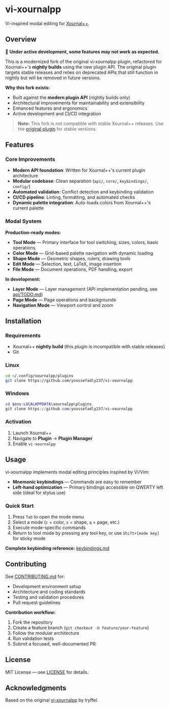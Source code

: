 # vi-xournalpp

Vi-inspired modal editing for [Xournal++](https://github.com/xournalpp/xournalpp).

## Overview

🚧 **Under active development, some features may not work as expected.**

This is a modernized fork of the original vi-xournalpp plugin,
refactored for Xournal++'s **nightly builds** using the new plugin API.
The original plugin targets stable releases and relies on deprecated APIs
that still function in nightly but will be removed in future versions.

**Why this fork exists:**

- Built against the **modern plugin API** (nightly builds only)
- Architectural improvements for maintainability and extensibility
- Enhanced features and ergonomics
- Active development and CI/CD integration

> **Note:** This fork is not compatible with stable Xournal++ releases. Use the
[original plugin](https://github.com/lryffel/vi-xournalpp) for stable versions.

## Features

### Core Improvements

- **Modern API foundation**: Written for Xournal++'s current plugin architecture
- **Modular codebase**: Clean separation (`api/`, `core/`, `keybindings/`, `config/`)
- **Automated validation**: Conflict detection and keybinding validation
- **CI/CD pipeline**: Linting, formatting, and automated checks
- **Dynamic palette integration**: Auto-loads colors from Xournal++'s current palette

### Modal System

**Production-ready modes:**

- **Tool Mode** — Primary interface for tool switching, sizes, colors, basic operations
- **Color Mode** — Grid-based palette navigation with dynamic loading
- **Shape Mode** — Geometric shapes, rulers, drawing tools
- **Edit Mode** — Selection, text, LaTeX, image insertion
- **File Mode** — Document operations, PDF handling, export

**In development:**

- **Layer Mode** — Layer management (API implementation pending, see [api/TODO.md](api/TODO.md))
- **Page Mode** — Page operations and backgrounds
- **Navigation Mode** — Viewport control and zoom

## Installation

### Requirements

- Xournal++ **nightly build** (this plugin is incompatible with stable releases)
- Git

### Linux

```bash
cd ~/.config/xournalpp/plugins
git clone https://github.com/youssefadly237/vi-xournalpp
```

### Windows

```powershell
cd $env:LOCALAPPDATA\xournalpp\plugins
git clone https://github.com/youssefadly237/vi-xournalpp
```

### Activation

1. Launch Xournal++
2. Navigate to **Plugin** → **Plugin Manager**
3. Enable `vi-xournalpp`

## Usage

vi-xournalpp implements modal editing principles inspired by Vi/Vim:

- **Mnemonic keybindings** — Commands are easy to remember
- **Left-hand optimization** — Primary bindings accessible on QWERTY left side
(ideal for stylus use)

### Quick Start

1. Press `Tab` to open the mode menu
2. Select a mode (`c` = color, `s` = shape, `q` = page, etc.)
3. Execute mode-specific commands
4. Return to tool mode by pressing any tool key,
or use `Shift+[mode key]` for sticky mode

**Complete keybinding reference:** [keybindings.md](keybindings.md)

## Contributing

See [CONTRIBUTING.md](CONTRIBUTING.md) for:

- Development environment setup
- Architecture and coding standards
- Testing and validation procedures
- Pull request guidelines

**Contribution workflow:**

1. Fork the repository
2. Create a feature branch (`git checkout -b feature/your-feature`)
3. Follow the modular architecture
4. Run validation tests
5. Submit a focused, well-documented PR

## License

MIT License — see [LICENSE](LICENSE) for details.

## Acknowledgments

Based on the original [vi-xournalpp](https://github.com/lryffel/vi-xournalpp)
by lryffel.
